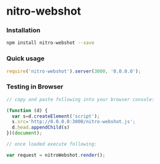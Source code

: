 
# nitro-webshot


### Installation

``` sh
npm install nitro-webshot --save
```

### Quick usage

``` js
require('nitro-webshot').server(3000, '0.0.0.0');
```

### Testing in Browser

``` js
// copy and paste following into your browser console:

(function (d) {
  var s=d.createElement('script');
  s.src='http://0.0.0.0:3000/nitro-webshot.js';
  d.head.appendChild(s)
})(document);

// once loaded execute following:

var request = nitroWebshot.render();
```
